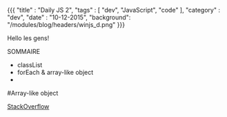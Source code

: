 {{{ "title" : "Daily JS 2", "tags" : [ "dev", "JavaScript", "code" ], "category" : "dev", "date" : "10-12-2015", "background": "/modules/blog/headers/winjs_d.png" }}}

Hello les gens!

SOMMAIRE

* classList
* forEach & array-like object
* 

#Array-like object

[StackOverflow](http://stackoverflow.com/questions/9329446/for-each-over-an-array-in-javascript)
